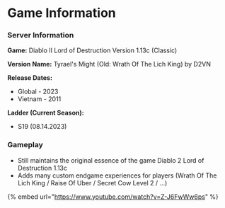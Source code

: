 # Game Information

### Server Information

**Game:** Diablo II Lord of Destruction Version 1.13c (Classic)

**Version Name:** Tyrael's Might (Old: Wrath Of The Lich King) by D2VN

**Release Dates:**

- Global - 2023
- Vietnam - 2011

**Ladder (Current Season):**

- S19 (08.14.2023)

### Gameplay

- Still maintains the original essence of the game Diablo 2 Lord of Destruction 1.13c
- Adds many custom endgame experiences for players (Wrath Of The Lich King / Raise Of Uber / Secret Cow Level 2 / ...)

{% embed url="https://www.youtube.com/watch?v=Z-J6FwWw6ps" %}